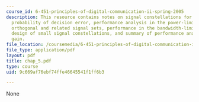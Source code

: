 ```yaml
---
course_id: 6-451-principles-of-digital-communication-ii-spring-2005
description: This resource contains notes on signal constellations for the AWGN channel,
  probability of decision error, performance analysis in the power-limited regime,
  orthogonal and related signal sets, performance in the bandwidth-limited regime,
  design of small signal constellations, and summary of performance analysis and coding
  gain.
file_location: /coursemedia/6-451-principles-of-digital-communication-ii-spring-2005/9c669af76ebf74ffe46645541f1ff6b3_chap_5.pdf
file_type: application/pdf
layout: pdf
title: chap_5.pdf
type: course
uid: 9c669af76ebf74ffe46645541f1ff6b3

---
```

None